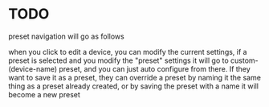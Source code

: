 # TODO

preset navigation will go as follows

when you click to edit a device, you can modify the current settings, if a preset is selected and you modify the "preset" settings it will go to custom-(device-name) preset, and you can just auto configure from there. If they want to save it as a preset, they can override a preset by naming it the same thing as a preset already created, or by saving the preset with a name it will become a new preset
